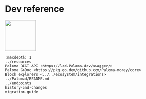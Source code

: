 # Dev reference

<img src="/img/Build_a_dApp_ver1.svg" height="100px">

```{toctree}
:maxdepth: 1
../resources
Paloma REST API <https://lcd.Paloma.dev/swagger/>
Paloma GoDoc <https://pkg.go.dev/github.com/Paloma-money/core>
Block explorers <../../ecosystem/integrations>
../Palomad/README.md
../endpoints
history-and-changes
migration-guide
```
